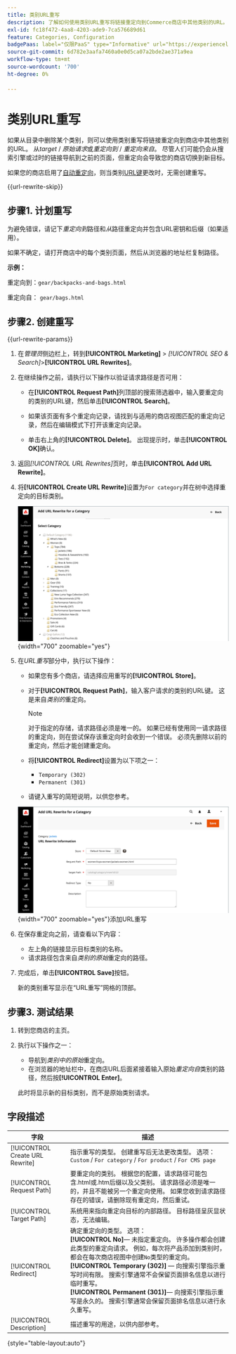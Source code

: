 ```yaml
---
title: 类别URL重写
description: 了解如何使用类别URL重写将链接重定向到Commerce商店中其他类别的URL。
exl-id: fc18f472-4aa8-4203-ade9-7ca576689d61
feature: Categories, Configuration
badgePaas: label="仅限PaaS" type="Informative" url="https://experienceleague.adobe.com/zh-hans/docs/commerce/user-guides/product-solutions" tooltip="仅适用于云项目(Adobe管理的PaaS基础架构)和内部部署项目上的Adobe Commerce 。"
source-git-commit: 6d782e3aafa7460a0e0d5ca07a2bde2ae371a9ea
workflow-type: tm+mt
source-wordcount: '700'
ht-degree: 0%

---
```


# 类别URL重写

如果从目录中删除某个类别，则可以使用类别重写将链接重定向到商店中其他类别的URL。 从&#x200B;_target_ / _原始请求_&#x200B;或&#x200B;_重定向到_ / _重定向来自_。 尽管人们可能仍会从搜索引擎或过时的链接导航到之前的页面，但重定向会导致您的商店切换到新目标。

如果您的商店启用了[自动重定向](url-redirect-product-automatic.md)，则当类别[URL键](../catalog/catalog-urls.md)更改时，无需创建重写。

{{url-rewrite-skip}}

## 步骤1. 计划重写

为避免错误，请记下&#x200B;_重定向到_&#x200B;路径和&#x200B;_从_&#x200B;路径重定向并包含URL密钥和后缀（如果适用）。

如果不确定，请打开商店中的每个类别页面，然后从浏览器的地址栏复制路径。

**示例：**

重定向到：`gear/backpacks-and-bags.html`

重定向自： `gear/bags.html`

## 步骤2. 创建重写

{{url-rewrite-params}}

1. 在&#x200B;_管理员_&#x200B;侧边栏上，转到&#x200B;**[!UICONTROL Marketing]** > _[!UICONTROL SEO & Search]_>**[!UICONTROL URL Rewrites]**。

1. 在继续操作之前，请执行以下操作以验证请求路径是否可用：

   - 在&#x200B;**[!UICONTROL Request Path]**&#x200B;列顶部的搜索筛选器中，输入要重定向的类别的URL键，然后单击&#x200B;**[!UICONTROL Search]**。

   - 如果该页面有多个重定向记录，请找到与适用的商店视图匹配的重定向记录，然后在编辑模式下打开该重定向记录。

   - 单击右上角的&#x200B;**[!UICONTROL Delete]**。 出现提示时，单击&#x200B;**[!UICONTROL OK]**&#x200B;确认。

1. 返回&#x200B;_[!UICONTROL URL Rewrites]_&#x200B;页时，单击&#x200B;**[!UICONTROL Add URL Rewrite]**。

1. 将&#x200B;**[!UICONTROL Create URL Rewrite]**&#x200B;设置为`For category`并在树中选择重定向的目标类别。

   ![URL重写 — 选择类别](./assets/url-rewrite-category-choose.png){width="700" zoomable="yes"}

1. 在&#x200B;_URL重写_&#x200B;部分中，执行以下操作：

   - 如果您有多个商店，请选择应用重写的&#x200B;**[!UICONTROL Store]**。

   - 对于&#x200B;**[!UICONTROL Request Path]**，输入客户请求的类别的URL键。 这是来自&#x200B;_类别的_&#x200B;重定向。

     >[!NOTE]
     >
     >对于指定的存储，请求路径必须是唯一的。 如果已经有使用同一请求路径的重定向，则在尝试保存该重定向时会收到一个错误。 必须先删除以前的重定向，然后才能创建重定向。

   - 将&#x200B;**[!UICONTROL Redirect]**&#x200B;设置为以下项之一：

      - `Temporary (302)`
      - `Permanent (301)`

   - 请键入重写的简短说明，以供您参考。

   ![为类别](./assets/url-rewrite-for-category.png){width="700" zoomable="yes"}添加URL重写

1. 在保存重定向之前，请查看以下内容：

   - 左上角的链接显示目标类别的名称。
   - 请求路径包含来自&#x200B;_类别的原始_&#x200B;重定向的路径。

1. 完成后，单击&#x200B;**[!UICONTROL Save]**&#x200B;按钮。

   新的类别重写显示在“URL重写”网格的顶部。

## 步骤3. 测试结果

1. 转到您商店的主页。

1. 执行以下操作之一：

   - 导航到&#x200B;_类别中的原始_&#x200B;重定向。
   - 在浏览器的地址栏中，在商店URL后面紧接着输入原始&#x200B;_重定向自_&#x200B;类别的路径，然后按&#x200B;**[!UICONTROL Enter]**。

   此时将显示新的目标类别，而不是原始类别请求。

## 字段描述

| 字段 | 描述 |
|--- |--- |
| [!UICONTROL Create URL Rewrite] | 指示重写的类型。 创建重写后无法更改类型。 选项： `Custom` / `For category` / `For product` / `For CMS page` |
| [!UICONTROL Request Path] | 要重定向的类别。 根据您的配置，请求路径可能包含.html或.htm后缀以及父类别。 请求路径必须是唯一的，并且不能被另一个重定向使用。 如果您收到请求路径存在的错误，请删除现有重定向，然后重试。 |
| [!UICONTROL Target Path] | 系统用来指向重定向目标的内部路径。 目标路径呈灰显状态，无法编辑。 |
| [!UICONTROL Redirect] | 确定重定向的类型。 选项： <br/>**[!UICONTROL No]**— 未指定重定向。 许多操作都会创建此类型的重定向请求。 例如，每次将产品添加到类别时，都会在每次商店视图中创建`No`类型的重定向。<br/>**[!UICONTROL Temporary (302)]** — 向搜索引擎指示重写时间有限。 搜索引擎通常不会保留页面排名信息以进行临时重写。 <br/>**[!UICONTROL Permanent (301)]**— 向搜索引擎指示重写是永久的。 搜索引擎通常会保留页面排名信息以进行永久重写。 |
| [!UICONTROL Description] | 描述重写的用途，以供内部参考。 |

{style="table-layout:auto"}
